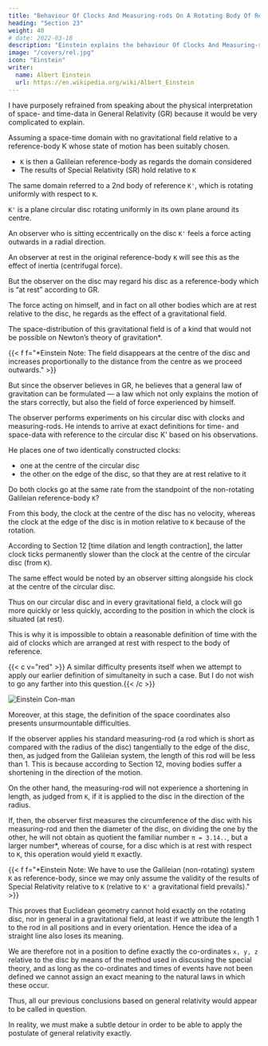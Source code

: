 ```yaml
---
title: "Behaviour Of Clocks And Measuring-rods On A Rotating Body Of Reference"
heading: "Section 23"
weight: 40
# date: 2022-03-18
description: "Einstein explains the behaviour Of Clocks And Measuring-rods On A Rotating Body Of Reference"
image: "/covers/rel.jpg"
icon: "Einstein"
writer:
  name: Albert Einstein
  url: https://en.wikipedia.org/wiki/Albert_Einstein
---
```




I have purposely refrained from speaking about the physical interpretation of space- and time-data in General Relativity (GR) because it would be very complicated to explain. 

Assuming a space-time domain with no gravitational field relative to a reference-body K whose state of motion has been suitably chosen.

- `K` is then a Galileian reference-body as regards the domain considered
- The results of Special Relativity (SR) hold relative to `K`

The same domain referred to a 2nd body of reference `K'`, which is rotating uniformly with respect to `K`. 

`K'` is a plane circular disc rotating uniformly in its own plane around its centre. 

An observer who is sitting eccentrically on the disc `K'` feels a force acting outwards in a radial direction. 

An observer at rest in the original reference-body `K` will see this as the  effect of inertia (centrifugal force).

But the observer on the disc may regard his disc as a reference-body which is “at rest” according to GR. 

The force acting on himself, and in fact on all other bodies which are at rest relative to the disc, he regards as the effect of a gravitational field. 

The space-distribution of this gravitational field is of a kind that would not be possible on Newton’s theory of gravitation*.



{{< f f="*Einstein Note: The field disappears at the centre of the disc and increases proportionally to the distance from the centre as we proceed outwards." >}}


But since the observer believes in GR, he believes that a general law of gravitation can be formulated — a law which not only explains the motion of the stars correctly, but also the field of force experienced by himself.


The observer performs experiments on his circular disc with clocks and measuring-rods. He intends to arrive at exact definitions for time- and space-data with reference to the circular disc K' based on his observations. 

<!-- What will be his experience in this enterprise? -->

He places one of two identically constructed clocks:
- one at the centre of the circular disc
- the other on the edge of the disc, so that they are at rest relative to it

Do both clocks go at the same rate from the standpoint of the non-rotating Galileian reference-body `K`?

From this body, the clock at the centre of the disc has no velocity, whereas the clock at the edge of the disc is in motion relative to `K` because of the rotation. 

According to Section 12 [time dilation and length contraction], the latter clock ticks permanently slower than the clock at the centre of the circular disc (from `K`). 

The same effect would be noted by an observer sitting alongside his clock at the centre of the circular disc. 

Thus on our circular disc and in every gravitational field, a clock will go more quickly or less quickly, according to the position in which the clock is situated (at rest). 

This is why it is impossible to obtain a reasonable definition of time with the aid of clocks which are arranged at rest with respect to the body of reference.


{{< c v="red" >}} A similar difficulty presents itself when we attempt to apply our earlier definition of simultaneity in such a case. But I do not wish to go any farther into this question.{{< /c >}}

![Einstein Con-man](/icons/einbla.png)

Moreover, at this stage, the definition of the space coordinates also presents unsurmountable difficulties.

If the observer applies his standard measuring-rod (a rod which is short as compared with the radius of the disc) tangentially to the edge of the disc, then, as judged from the Galileian system, the length of this rod will be less than 1. This is because according to Section 12, moving bodies suffer a shortening in the direction of the motion.

On the other hand, the measuring-rod will not experience a shortening in length, as judged from `K`, if it is applied to the disc in the direction of the radius.

If, then, the observer first measures the circumference of the disc with his measuring-rod and then the diameter of the disc, on dividing the one by the other, he will not obtain as quotient the familiar number `π = 3.14..`, but a larger number*, whereas of course, for a disc which is at rest with respect to `K`, this operation would yield π exactly. 


{{< f f="*Einstein Note: We have to use the Galileian (non-rotating) system `K` as reference-body, since we may only assume the validity of the results of Special Relativity relative to `K` (relative to `K'` a gravitational field prevails)." >}}


This proves that Euclidean geometry cannot hold exactly on the rotating disc, nor in general in a gravitational field, at least if we attribute the length 1 to the rod in all positions and in every orientation. Hence the idea of a straight line also loses its meaning. 

We are therefore not in a position to define exactly the co-ordinates `x, y, z` relative to the disc by means of the method used in discussing the special theory, and as long as the co-ordinates and times of events have not been defined we cannot assign an exact meaning to the natural laws in which these occur.

Thus, all our previous conclusions based on general relativity would appear to be called in question. 

In reality, we must make a subtle detour in order to be able to apply the postulate of general relativity exactly. 
